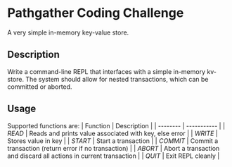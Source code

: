 # Pathgather Coding Challenge
A very simple in-memory key-value store.

## Description
Write a command-line REPL that interfaces with a simple in-memory kv-store.
The system should allow for nested transactions, which can be committed or
aborted.

## Usage
Supported functions are:
| Function                      | Description |
| --------                      | ----------- |
|  *READ* <key>                 | Reads and prints value associated with key, else error                |
|  *WRITE* <key> <value>        | Stores value in key                                                   |
|  *START*                      | Start a transaction                                                   |
|  *COMMIT*                     | Commit a transaction (return error if no transaction)                 |
|  *ABORT*                      | Abort a transaction and discard all actions in current transaction                |
|  *QUIT*                       | Exit REPL cleanly                                                     |
